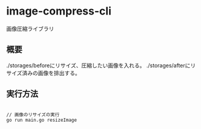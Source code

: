 # image-compress-cli

画像圧縮ライブラリ

## 概要

./storages/beforeにリサイズ、圧縮したい画像を入れる。
./storages/afterにリサイズ済みの画像を排出する。

## 実行方法

```

// 画像のリサイズの実行
go run main.go resizeImage

```
